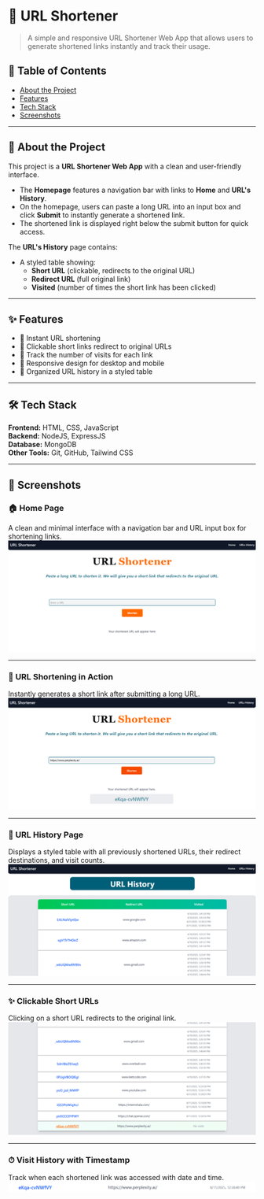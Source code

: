 # 🔗 URL Shortener

> A simple and responsive URL Shortener Web App that allows users to generate shortened links instantly and track their usage.

## 📖 Table of Contents
- [About the Project](#-about-the-project)
- [Features](#-features)
- [Tech Stack](#-tech-stack)
- [Screenshots](#-screenshots)

---

## 📌 About the Project
This project is a **URL Shortener Web App** with a clean and user-friendly interface.

- The **Homepage** features a navigation bar with links to **Home** and **URL's History**.  
- On the homepage, users can paste a long URL into an input box and click **Submit** to instantly generate a shortened link.  
- The shortened link is displayed right below the submit button for quick access.  

The **URL's History** page contains:
- A styled table showing:
  - **Short URL** (clickable, redirects to the original URL)  
  - **Redirect URL** (full original link)  
  - **Visited** (number of times the short link has been clicked)  

---

## ✨ Features
- 🔹 Instant URL shortening  
- 🔹 Clickable short links redirect to original URLs  
- 🔹 Track the number of visits for each link  
- 🔹 Responsive design for desktop and mobile  
- 🔹 Organized URL history in a styled table  

---

## 🛠 Tech Stack
**Frontend:** HTML, CSS, JavaScript  
**Backend:** NodeJS, ExpressJS  
**Database:** MongoDB  
**Other Tools:** Git, GitHub, Tailwind CSS

---

## 📸 Screenshots  

### 🏠 Home Page  
A clean and minimal interface with a navigation bar and URL input box for shortening links.  
![Home Page](URL_Shortner/Screenshots/Homepage.png)  

---

### 🔗 URL Shortening in Action  
Instantly generates a short link after submitting a long URL.  
![Home Page](URL_Shortner/Screenshots/ShortenURL.png)  

---

### 📜 URL History Page  
Displays a styled table with all previously shortened URLs, their redirect destinations, and visit counts.  
![History Page](URL_Shortner/Screenshots/URL%20list.png)  

---

### ✨ Clickable Short URLs  
Clicking on a short URL redirects to the original link.  
![History Page](URL_Shortner/Screenshots/Click%20URL.png)  

---

### ⏱ Visit History with Timestamp  
Track when each shortened link was accessed with date and time.  
![History Page](URL_Shortner/Screenshots/Visit%20history.png)  

